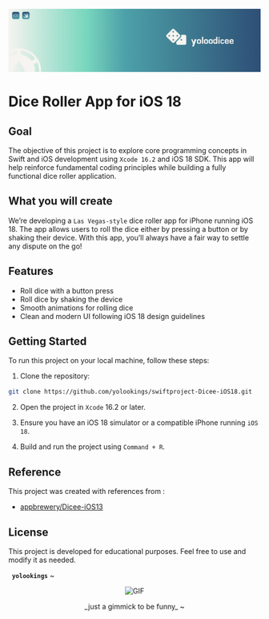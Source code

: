 ![Yoloo Banner](Documentation/banner-yoloo.png)

# Dice Roller App for iOS 18

## Goal

The objective of this project is to explore core programming concepts in Swift and iOS development using `Xcode 16.2` and iOS 18 SDK. This app will help reinforce fundamental coding principles while building a fully functional dice roller application.

## What you will create

We’re developing a `Las Vegas-style` dice roller app for iPhone running iOS 18. The app allows users to roll the dice either by pressing a button or by shaking their device. With this app, you’ll always have a fair way to settle any dispute on the go!

## Features

- Roll dice with a button press
- Roll dice by shaking the device
- Smooth animations for rolling dice
- Clean and modern UI following iOS 18 design guidelines

## Getting Started

To run this project on your local machine, follow these steps:

1. Clone the repository:

```bash
git clone https://github.com/yolookings/swiftproject-Dicee-iOS18.git
```

2. Open the project in `Xcode` 16.2 or later.

3. Ensure you have an iOS 18 simulator or a compatible iPhone running `iOS 18`.

4. Build and run the project using `Command + R`.

## Reference

This project was created with references from :

- <a href="https://github.com/appbrewery/Dicee-iOS13" target="_blank">appbrewery/Dicee-iOS13</a>

## License

This project is developed for educational purposes. Feel free to use and modify it as needed.

**` yolookings`** ~

<p align="center">
  <img width="200" height="150" alt="GIF" src="https://media.giphy.com/media/7AwjitZen8KoGGmpmA/giphy.gif?cid=790b7611tcwofaqu8a5g2uj0ziyxtzg06aenjqwzqhad1jfg&ep=v1_gifs_search&rid=giphy.gif&ct=g">
</p>

<p align="center">_just a gimmick to be funny_ ~</p>
